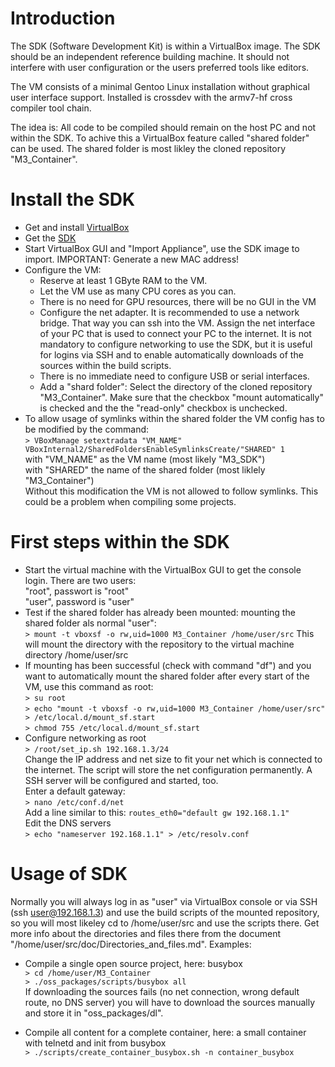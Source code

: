 Introduction
============
The SDK (Software Development Kit) is within a VirtualBox image. The SDK should be an independent reference building machine. It should not interfere with user configuration or the users preferred tools like editors.

The VM consists of a minimal Gentoo Linux installation without graphical user interface support. Installed is crossdev with the armv7-hf cross compiler tool chain.

The idea is: All code to be compiled should remain on the host PC and not within the SDK. To achive this a VirtualBox feature called "shared folder" can be used. The shared folder is most likley the cloned repository "M3_Container".

Install the SDK
===============
* Get and install [VirtualBox](https://virtualbox.org)
* Get the [SDK](https://www.insys-icom.de/data/smartbox/M3_SDK_2.ova)
* Start VirtualBox GUI and "Import Appliance", use the SDK image to import. IMPORTANT: Generate a new MAC address!
* Configure the VM:
    * Reserve at least 1 GByte RAM to the VM.
    * Let the VM use as many CPU cores as you can.
    * There is no need for GPU resources, there will be no GUI in the VM
    * Configure the net adapter. It is recommended to use a network bridge. That way you can ssh into the VM. Assign the  net interface of your PC that is used to connect your PC to the internet.
    It is not mandatory to configure networking to use the SDK, but it is useful for logins via SSH and to enable automatically downloads of the sources within the build scripts.
    * There is no immediate need to configure USB or serial interfaces.
    * Add a "shard folder": Select the directory of the cloned repository "M3_Container". Make sure that the checkbox "mount automatically" is checked and the the "read-only" checkbox is unchecked.
* To allow usage of symlinks within the shared folder the VM config has to be modified by the command:  
    `> VBoxManage setextradata "VM_NAME" VBoxInternal2/SharedFoldersEnableSymlinksCreate/"SHARED" 1`  
    with "VM_NAME" as the VM name (most likely "M3_SDK")  
    with "SHARED" the name of the shared folder (most liklely "M3_Container")  
    Without this modification the VM is not allowed to follow symlinks. This could be a problem when compiling some projects.

First steps within the SDK
==========================
* Start the virtual machine with the VirtualBox GUI to get the console login. There are two users:  
    "root", passwort is "root"  
    "user", password is "user"
* Test if the shared folder has already been mounted:  mounting the shared folder als normal "user":  
    `> mount -t vboxsf -o rw,uid=1000 M3_Container /home/user/src`
    This will mount the directory with the repository to the virtual machine directory /home/user/src
* If mounting has been successful (check with command "df") and you want to automatically mount the shared folder after every start of the VM, use this command as root:  
    `> su root`  
    `> echo "mount -t vboxsf -o rw,uid=1000 M3_Container /home/user/src" > /etc/local.d/mount_sf.start`  
    `> chmod 755 /etc/local.d/mount_sf.start`
* Configure networking as root  
    `> /root/set_ip.sh 192.168.1.3/24`  
    Change the IP address and net size to fit your net which is connected to the internet. The script will store the net configuration permanently. A SSH server will be configured and started, too.  
    Enter a default gateway:  
    `> nano /etc/conf.d/net`  
    Add a line similar to this: `routes_eth0="default gw 192.168.1.1"`  
    Edit the DNS servers  
    `> echo "nameserver 192.168.1.1" > /etc/resolv.conf`  

Usage of SDK
===================
Normally you will always log in as "user" via VirtualBox console or via SSH (ssh user@192.168.1.3) and use the build scripts of the mounted repository, so you will most likeley cd to /home/user/src and use the scripts there. Get more info about the directories and files there from the document "/home/user/src/doc/Directories_and_files.md". Examples:  

* Compile a single open source project, here: busybox  
`> cd /home/user/M3_Container`  
`> ./oss_packages/scripts/busybox all`  
If downloading the sources fails (no net connection, wrong default route, no DNS server) you will have to download the sources manually and store it in "oss_packages/dl".  

* Compile all content for a complete container, here: a small container with telnetd and init from busybox  
`> ./scripts/create_container_busybox.sh -n container_busybox`  



